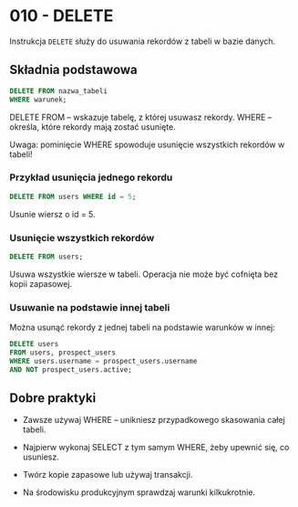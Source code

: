 # 010 - DELETE

Instrukcja `DELETE` służy do usuwania rekordów z tabeli w bazie danych.

## Składnia podstawowa
```sql
DELETE FROM nazwa_tabeli
WHERE warunek;
```
DELETE FROM – wskazuje tabelę, z której usuwasz rekordy.
WHERE – określa, które rekordy mają zostać usunięte.

Uwaga: pominięcie WHERE spowoduje usunięcie wszystkich rekordów w tabeli!

### Przykład usunięcia jednego rekordu
```sql
DELETE FROM users WHERE id = 5;
```
Usunie wiersz o id = 5.

### Usunięcie wszystkich rekordów
```sql
DELETE FROM users;
```
Usuwa wszystkie wiersze w tabeli. Operacja nie może być cofnięta bez kopii zapasowej.

### Usuwanie na podstawie innej tabeli
Można usunąć rekordy z jednej tabeli na podstawie warunków w innej:
```sql
DELETE users
FROM users, prospect_users
WHERE users.username = prospect_users.username
AND NOT prospect_users.active;
```

## Dobre praktyki
- Zawsze używaj WHERE – unikniesz przypadkowego skasowania całej tabeli.

- Najpierw wykonaj SELECT z tym samym WHERE, żeby upewnić się, co usuniesz.

- Twórz kopie zapasowe lub używaj transakcji.

- Na środowisku produkcyjnym sprawdzaj warunki kilkukrotnie.